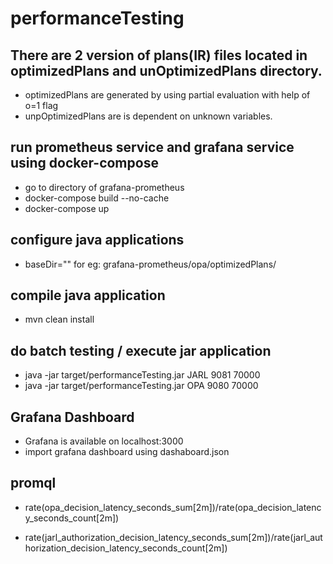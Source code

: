 # performanceTesting

## There are 2 version of plans(IR) files located in optimizedPlans and unOptimizedPlans directory. 
* optimizedPlans are generated by using partial evaluation with help of o=1 flag
* unpOptimizedPlans are is dependent on unknown variables. 

## run prometheus service and grafana service using docker-compose 
* go to directory of grafana-prometheus
* docker-compose build --no-cache 
* docker-compose up 

## configure java applications 
* baseDir="<path To optimizedPlans>" for eg: grafana-prometheus/opa/optimizedPlans/

## compile java application
* mvn clean install 

## do batch testing / execute jar application 
* java -jar target/performanceTesting.jar JARL 9081 70000
* java -jar target/performanceTesting.jar OPA 9080 70000

## Grafana Dashboard
* Grafana is available on localhost:3000 
* import grafana dashboard using dashaboard.json

## promql
* rate(opa_decision_latency_seconds_sum[2m])/rate(opa_decision_latency_seconds_count[2m])

* rate(jarl_authorization_decision_latency_seconds_sum[2m])/rate(jarl_authorization_decision_latency_seconds_count[2m])
